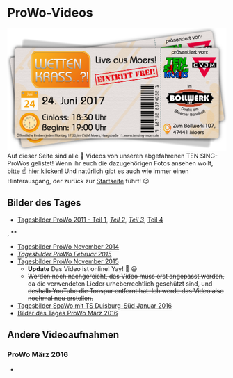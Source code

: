 # ProWo-Videos
![TEN SING Moers Logo](../../footage/banner2017/WettenKrass-Ticket-cutout-500dpi-01.png)
Auf dieser Seite sind alle :movie_camera: Videos von unseren abgefahrenen TEN SING-ProWos gelistet! Wenn ihr euch die dazugehörigen Fotos ansehen wollt, bitte :point_up: [hier klicken](../Fotos/Prowos.md)! Und natürlich gibt es auch wie immer einen Hinterausgang, der zurück zur [Startseite](../../Links.md) führt! :wink:

## Bilder des Tages
* [Tagesbilder ProWo 2011 - Teil 1](https://www.youtube.com/watch?v=KuSGHqkgjtA), *[Teil 2](https://www.youtube.com/watch?v=5v-0AtiDwAY)*, *[Teil 3](https://www.youtube.com/watch?v=GFzkesUXBw0)*, [Teil 4](https://www.youtube.com/watch?v=7GeaQ60GyVU)


, **
* [Tagesbilder ProWo November 2014](https://www.youtube.com/watch?v=AeT63lwcgbQ)
* *[Tagesbilder ProWo Februar 2015](https://www.youtube.com/watch?v=eGaczNkO9gU)*
* [Tagesbilder ProWo November 2015](https://www.youtube.com/watch?v=ihExeNjyJ8E)
  * **Update** Das Video ist online! Yay! :tada: :smiley:
  * ~~Werden noch nachgereicht, das Video muss erst angepasst werden, da die verwendeten Lieder urheberrechtlich geschützt sind, und deshalb YouTube die Tonspur entfernt hat. Ich werde das Video also nochmal neu erstellen.~~
* [Tagesbilder SpaWo mit TS Duisburg-Süd Januar 2016](https://www.youtube.com/watch?v=dtbJ9xCGZ00)
* [Bilder des Tages ProWo März 2016](https://youtu.be/p9eVqteY3nw)

## Andere Videoaufnahmen
### ProWo März 2016
* 
